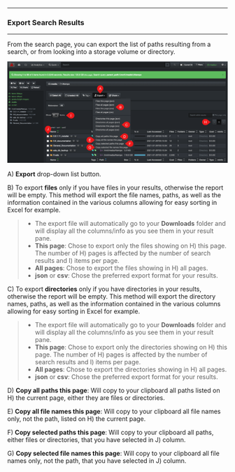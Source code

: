 <p id="export"></p>

___
### Export Search Results
___

From the search page, you can export the list of paths resulting from a search, or from looking into a storage volume or directory.

![Image: Export Search Results](images/image_file_search_results_export.png)

A) **Export**  drop-down list button.

B) To export  **files**  only if you have files in your results, otherwise the report will be empty. This method will export the file names, paths, as well as the information contained in the various columns allowing for easy sorting in Excel for example.
>- The export file will automatically go to your  **Downloads**  folder and will display all the columns/info as you see them in your result pane.
>- **This page**: Chose to export only the files showing on H) this page. The number of H) pages is affected by the number of search results and I) items per page.
>- **All pages**: Chose to export the files showing in H) all pages.
>- **json** or  **csv**: Chose the preferred export format for your results.

C) To export  **directories**  only if you have directories in your results, otherwise the report will be empty. This method will export the directory names, paths, as well as the information contained in the various columns allowing for easy sorting in Excel for example.
>- The export file will automatically go to your  **Downloads**  folder and will display all the columns/info as you see them in your result pane.
>- **This page**: Chose to export only the directories showing on H) this page. The number of H) pages is affected by the number of search results and I) items per page.
>- **All pages**: Chose to export the directories showing in H) all pages.
>- **json**  or  **csv**: Chose the preferred export format for your results.

D) **Copy all paths this page**: Will copy to your clipboard all paths listed on H) the current page, either they are files or directories.

E) **Copy all file names this page**: Will copy to your clipboard all file names only, not the path, listed on H) the current page.

F) **Copy selected paths this page**: Will copy to your clipboard all paths, either files or directories, that you have selected in J) column.

G) **Copy selected file names this page**: Will copy to your clipboard all file names only, not the path, that you have selected in J) column.

